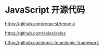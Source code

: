 # JavaScript 开源代码

<https://github.com/request/request>

<https://github.com/axios/axios>

<https://github.com/ionic-team/ionic-framework>
